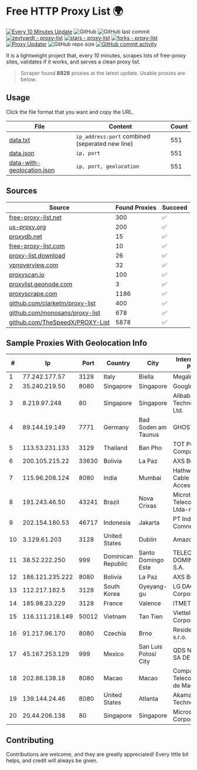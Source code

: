 
# Free HTTP Proxy List 🌍

[![Every 10 Minutes Update](https://github.com/mertguvencli/http-proxy-list/actions/workflows/main.yml/badge.svg?branch=main)](https://github.com/mertguvencli/http-proxy-list/actions/workflows/main.yml)
![GitHub](https://img.shields.io/github/license/mertguvencli/http-proxy-list)
![GitHub last commit](https://img.shields.io/github/last-commit/mertguvencli/http-proxy-list)
[![zevtyardt - proxy-list](https://img.shields.io/static/v1?label=zevtyardt&message=proxy-list&color=blue&logo=github)](https://github.com/zevtyardt/proxy-list "Go to GitHub repo")
[![stars - proxy-list](https://img.shields.io/github/stars/zevtyardt/proxy-list?style=social)](https://github.com/zevtyardt/proxy-list)
[![forks - proxy-list](https://img.shields.io/github/forks/zevtyardt/proxy-list?style=social)](https://github.com/zevtyardt/proxy-list)
[![Proxy Updater](https://github.com/zevtyardt/proxy-list/workflows/Proxy%20Updater/badge.svg)](https://github.com/zevtyardt/proxy-list/actions?query=workflow:"Proxy+Updater")
![GitHub repo size](https://img.shields.io/github/repo-size/zevtyardt/proxy-list)
[![GitHub commit activity](https://img.shields.io/github/commit-activity/m/zevtyardt/proxy-list?logo=commits)](https://github.com/zevtyardt/proxy-list/commits/main)

It is a lightweight project that, every 10 minutes, scrapes lots of free-proxy sites, validates if it works, and serves a clean proxy list.

> Scraper found **8828** proxies at the latest update. Usable proxies are below.

## Usage

Click the file format that you want and copy the URL.

|File|Content|Count|
|----|-------|-----|
|[data.txt](https://raw.githubusercontent.com/mertguvencli/http-proxy-list/main/proxy-list/data.txt)|`ip_address:port` combined (seperated new line)|551|
|[data.json](https://raw.githubusercontent.com/mertguvencli/http-proxy-list/main/proxy-list/data.json)|`ip, port`|551|
|[data-with-geolocation.json](https://raw.githubusercontent.com/mertguvencli/http-proxy-list/main/proxy-list/data-with-geolocation.json)|`ip, port, geolocation`|551|

## Sources

|Source|Found Proxies|Succeed|
|------|-------------|-------|
|[free-proxy-list.net](https://free-proxy-list.net)|300|✅|
|[us-proxy.org](https://www.us-proxy.org)|200|✅|
|[proxydb.net](http://proxydb.net)|15|✅|
|[free-proxy-list.com](https://free-proxy-list.com/?page=&port=&type%5B%5D=http&type%5B%5D=https&up_time=0&search=Search)|10|✅|
|[proxy-list.download](https://www.proxy-list.download/HTTP)|26|✅|
|[vpnoverview.com](https://vpnoverview.com/privacy/anonymous-browsing/free-proxy-servers)|32|✅|
|[proxyscan.io](https://www.proxyscan.io)|100|✅|
|[proxylist.geonode.com](https://proxylist.geonode.com/api/proxy-list?limit=300&page=1&sort_by=lastChecked&sort_type=desc&protocols=http,https)|3|✅|
|[proxyscrape.com](https://api.proxyscrape.com/v2/?request=displayproxies&protocol=http&timeout=10000&country=all&ssl=all&anonymity=all)|1186|✅|
|[github.com/clarketm/proxy-list](https://raw.githubusercontent.com/clarketm/proxy-list/master/proxy-list-raw.txt)|400|✅|
|[github.com/monosans/proxy-list](https://raw.githubusercontent.com/monosans/proxy-list/main/proxies/http.txt)|678|✅|
|[github.com/TheSpeedX/PROXY-List](https://raw.githubusercontent.com/TheSpeedX/PROXY-List/master/http.txt)|5878|✅|


## Sample Proxies With Geolocation Info

|#|Ip|Port|Country|City|Internet Service Provider|
|-|--|----|-------|----|-------------------------|
|1|77.242.177.57|3128|Italy|Biella|MegaWeb|
|2|35.240.219.50|8080|Singapore|Singapore|Google LLC|
|3|8.219.97.248|80|Singapore|Singapore|Alibaba (US) Technology Co., Ltd.|
|4|89.144.19.149|7771|Germany|Bad Soden am Taunus|GHOSTnet GmbH|
|5|113.53.231.133|3129|Thailand|Ban Pho|TOT Public Company Limited|
|6|200.105.215.22|33630|Bolivia|La Paz|AXS Bolivia S. A.|
|7|115.96.208.124|8080|India|Mumbai|Hathway IP over Cable Internet Access|
|8|191.243.46.50|43241|Brazil|Nova Crixas|Microturbo Telecomunicacoes Ltda-me|
|9|202.154.180.53|46717|Indonesia|Jakarta|PT Indonesia Comnets Plus|
|10|3.129.61.203|3128|United States|Dublin|Amazon.com, Inc.|
|11|38.52.222.250|999|Dominican Republic|Santo Domingo Este|TELECABLE DOMINICANO, S.A.|
|12|186.121.235.222|8080|Bolivia|La Paz|AXS Bolivia S. A.|
|13|112.217.162.5|3128|South Korea|Gyeyang-gu|LG DACOM Corporation|
|14|185.98.23.229|3128|France|Valence|ITMETRIX|
|15|116.111.218.149|50012|Vietnam|Tan Tien|Viettel Corporation|
|16|91.217.96.170|8080|Czechia|Brno|Resident Control s.r.o.|
|17|45.167.253.129|999|Mexico|San Luis Potosí City|QDS NETWORKS SA DE CV|
|18|202.86.138.18|8080|Macao|Macao|Companhia de Telecomunicacoes de Macau|
|19|139.144.24.46|8080|United States|Atlanta|Akamai Technologies, Inc.|
|20|20.44.206.138|80|Singapore|Singapore|Microsoft Corporation|



## Contributing

Contributions are welcome, and they are greatly appreciated! Every
little bit helps, and credit will always be given.

